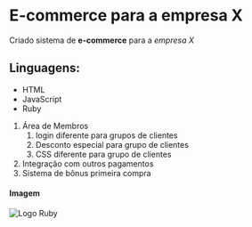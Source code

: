 # E-commerce para a empresa X
Criado sistema de **e-commerce** para a _empresa X_

## Linguagens:
* HTML
* JavaScript
* Ruby

1. Área de Membros
    1. login diferente para grupos de clientes
    2. Desconto especial para grupo de clientes
    3. CSS diferente para grupo de clientes
2. Integração com outros pagamentos
3. Sistema de bônus primeira compra

#### Imagem

![Logo Ruby](https://upload.wikimedia.org/wikipedia/commons/thumb/7/73/Ruby_logo.svg/1024px-Ruby_logo.svg.png)